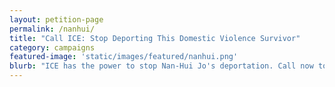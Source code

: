 ```yaml
---
layout: petition-page
permalink: /nanhui/
title: "Call ICE: Stop Deporting This Domestic Violence Survivor"
category: campaigns
featured-image: 'static/images/featured/nanhui.png'
blurb: "ICE has the power to stop Nan-Hui Jo's deportation. Call now to help reunite her with her daughter."
---
```

<ul class="compact" id="phone-errors"></ul>

<link href='https://actionnetwork.org/css/style-embed-whitelabel.css' rel='stylesheet' type='text/css' />
<script>window.yepnope || document.write('<script src="https://actionnetwork.org/includes/js/yepnope154-min.js"><\/script>');</script>
<script src='https://actionnetwork.org/widgets/v2/petition/call-ice-stop-deporting-this-domestic-violence-survivor?format=js&source=widget&style=full'></script>
<div id='can-petition-area-call-ice-stop-deporting-this-domestic-violence-survivor' style='width: 100%'><!-- this div is the target for our HTML insertion --></div>
<script>
	$(document).ready(function() {
		$('#can-petition-area-call-ice-stop-deporting-this-domestic-violence-survivor').on('can_embed_loaded', function() {
			document.getElementsByName("commit")[0].value = "Call Now";
		});
	});
</script>